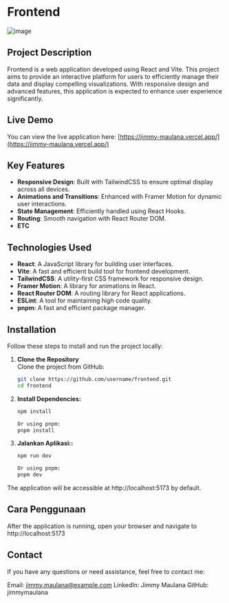 # Frontend

![image](https://github.com/user-attachments/assets/4a3bdfd1-98a2-4d6f-bca1-4bcfd904593b)


## Project Description

Frontend is a web application developed using React and Vite. This project aims to provide an interactive platform for users to efficiently manage their data and display compelling visualizations. With responsive design and advanced features, this application is expected to enhance user experience significantly.

## Live Demo

You can view the live application here: [https://jimmy-maulana.vercel.app/](https://jimmy-maulana.vercel.app/)

## Key Features

- **Responsive Design**: Built with TailwindCSS to ensure optimal display across all devices.
- **Animations and Transitions**: Enhanced with Framer Motion for dynamic user interactions.
- **State Management**: Efficiently handled using React Hooks.
- **Routing**: Smooth navigation with React Router DOM.
- **ETC**

## Technologies Used

- **React**: A JavaScript library for building user interfaces.
- **Vite**: A fast and efficient build tool for frontend development.
- **TailwindCSS**: A utility-first CSS framework for responsive design.
- **Framer Motion**: A library for animations in React.
- **React Router DOM**: A routing library for React applications.
- **ESLint**: A tool for maintaining high code quality.
- **pnpm**: A fast and efficient package manager.

## Installation

Follow these steps to install and run the project locally:

1. **Clone the Repository**  
   Clone the project from GitHub:
   ```bash
   git clone https://github.com/username/frontend.git
   cd frontend

2. **Install Dependencies:**
   ```bash
   npm install
   
   Or using pnpm:
   pnpm install

3. **Jalankan Aplikasi::**
   ```bash
   npm run dev

   Or using pnpm:
   pnpm dev
   
The application will be accessible at http://localhost:5173 by default.
   
## Cara Penggunaan
After the application is running, open your browser and navigate to http://localhost:5173

## Contact
If you have any questions or need assistance, feel free to contact me:

Email: jimmy.maulana@example.com
LinkedIn: Jimmy Maulana
GitHub: jimmymaulana
